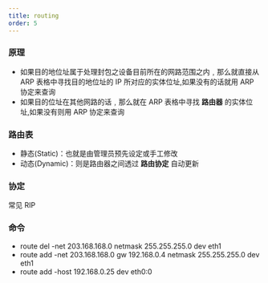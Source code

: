 ```yaml
---
title: routing
order: 5
---
```


### 原理

- 如果目的地位址属于处理封包之设备目前所在的网路范围之内﹐那么就直接从 ARP 表格中寻找目的地位址的 IP 所对应的实体位址,如果没有的话就用 ARP 协定来查询
- 如果目的位址在其他网路的话﹐那么就在 ARP 表格中寻找 **路由器** 的实体位址,如果没有则用 ARP 协定来查询

### 路由表

- 静态(Static)：也就是由管理员预先设定或手工修改
- 动态(Dynamic)：则是路由器之间透过 **路由协定** 自动更新

### 协定

常见 RIP

### 命令

- route del -net 203.168.168.0 netmask 255.255.255.0 dev eth1
- route add -net 203.168.168.0 gw 192.168.0.4 netmask 255.255.255.0 dev eth1
- route add -host 192.168.0.25 dev eth0:0
